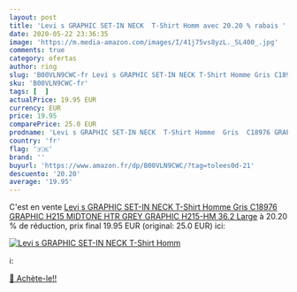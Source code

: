 ```yaml
---
layout: post
title: 'Levi s GRAPHIC SET-IN NECK  T-Shirt Homm avec 20.20 % rabais '
date: 2020-05-22 23:36:35
image: 'https://m.media-amazon.com/images/I/41j75vs8yzL._SL400_.jpg'
comments: true
category: ofertas
author: ring
slug: 'B00VLN9CWC-fr Levi s GRAPHIC SET-IN NECK T-Shirt Homme Gris C18976...'
sku: 'B00VLN9CWC-fr'
tags: [  ]
actualPrice: 19.95 EUR
currency: EUR
price: 19.95
comparePrice: 25.0 EUR
prodname: 'Levi s GRAPHIC SET-IN NECK  T-Shirt Homme  Gris  C18976 GRAPHIC H215 MIDTONE HTR GREY GRAPHIC H215-HM 36.2   Large'
country: 'fr'
flag: '🇫🇷'
brand: ''
buyurl: 'https://www.amazon.fr/dp/B00VLN9CWC/?tag=tolees0d-21'
descuento: '20.20'
average: '19.95'
---
```


C'est en vente [Levi s GRAPHIC SET-IN NECK  T-Shirt Homme  Gris  C18976 GRAPHIC H215 MIDTONE HTR GREY GRAPHIC H215-HM 36.2   Large](https://www.amazon.fr/dp/B00VLN9CWC/?tag=tolees0d-21)  à  20.20 % de réduction, prix final  19.95 EUR (original: 25.0 EUR) ici:

[![Levi s GRAPHIC SET-IN NECK  T-Shirt Homm](https://m.media-amazon.com/images/I/41j75vs8yzL._SL400_.jpg)](https://www.amazon.fr/dp/B00VLN9CWC/?tag=tolees0d-21)

ℹ️:


[🛒 Achète-le!!](https://www.amazon.fr/dp/B00VLN9CWC/?tag=tolees0d-21)
